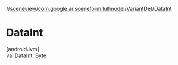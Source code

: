 //[sceneview](../../../index.md)/[com.google.ar.sceneform.lullmodel](../index.md)/[VariantDef](index.md)/[DataInt](-data-int.md)

# DataInt

[androidJvm]\
val [DataInt](-data-int.md): [Byte](https://kotlinlang.org/api/latest/jvm/stdlib/kotlin/-byte/index.html)
